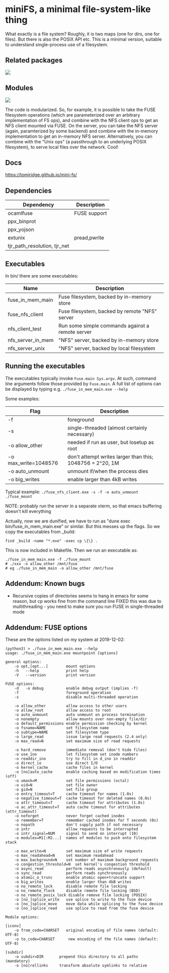 # miniFS, a minimal file-system-like thing

What exactly is a file system? Roughly, it is two maps (one for dirs,
one for files). But there is also the POSIX API etc. This is a minimal
version, suitable to understand single-process use of a filesystem.



## Related packages

<img src="https://docs.google.com/drawings/d/e/2PACX-1vSqzipIxfOtcWhtSEqcBUpEKPVp1ALtHYyVVBldz7WNP3idcaQTY0iHoLBMf9n4vNMUjDvoIi_gr2gE/pub?w=1034&amp;h=520">



## Modules



<img src="https://docs.google.com/drawings/d/e/2PACX-1vQcYK7STiRj8bxZBFvkYaqQtsAXxCrjAKrfD2GV_uDuec5DmEY3qNq1Nbj_h-om3L1HHA5JY_RBd_uF/pub?w=953&amp;h=352">

The code is modularized. So, for example, it is possible to take the FUSE filesystem operations (which are parameterized over an arbitrary implementation of FS ops), and combine with the NFS client ops to get an NFS client mounted via FUSE. On the server, you can take the NFS server (again, paramterized by some backend) and combine with the in-memory implementation to get an in-memory NFS server. Alternatively, you can combine with the "Unix ops" (a passthrough to an underlying POSIX filesystem), to serve local files over the network. Cool!



## Docs

<https://tomjridge.github.io/mini-fs/>




## Dependencies

| Dependency                   | Description  |
| ---------------------------- | ------------ |
| ocamlfuse                    | FUSE support |
| ppx_binprot                  |              |
| ppx_yojson                   |              |
| extunix                      | pread,pwrite |
| tjr_path_resolution, tjr_net |              |



## Executables

In bin/ there are some executables:

| Name              | Description                                      |
| ----------------- | ------------------------------------------------ |
| fuse_in_mem_main  | Fuse filesystem, backed by in-memory store       |
| fuse_nfs_client   | Fuse filesystem, backed by remote "NFS" server   |
| nfs_client_test   | Run some simple commands against a remote server |
| nfs_server_in_mem | "NFS" server, backed by in-memory store          |
| nfs_server_unix   | "NFS" server, backed by local filesystem         |

## Running the executables

The executables typically invoke `Fuse.main Sys.argv`. At such, command line arguments follow those provided by `Fuse.main`. A full list of options can be displayed by typing e.g. `./fuse_in_mem_main.exe --help`



Some examples:

| Flag                 | Description                                               |
| -------------------- | --------------------------------------------------------- |
| -f                   | foreground                                                |
| -s                   | single-threaded (almost certainly necessary)              |
| -o allow_other       | needed if run as user, but losetup as root                |
| -o max_write=1048576 | don't attempt writes larger than this; 1048756 = 2^20, 1M |
| -o auto_unmount      | unmount if/when the process dies                          |
| -o big_writes        | enable larger than 4kB writes                             |

Typical example: `./fuse_nfs_client.exe -s -f -o auto_unmount ./fuse_mount`

NOTE: probably run the server in a separate xterm, so that emacs buffering doesn't kill everything



Actually, now we are dunified, we have to run as "dune exec bin/fuse_in_mem_main.exe" or similar. But this messes up the flags. So we copy the executables from _build:

~~~
find _build -name "*.exe" -exec cp \{\} .
~~~

This is now included in Makefile. Then we run an executable as:

```
./fuse_in_mem_main.exe -f ./fuse_mount
# ./xxx -o allow_other /mnt/fuse
# eg ./fuse_in_mem_main -o allow_other /mnt/fuse
```



## Addendum: Known bugs

* Recursive copies of directories seems to hang in emacs for some reason, but cp works fine from the command line FIXED this was due to multithreading - you need to make sure you run FUSE in single-threaded mode



## Addendum: FUSE options

These are the options listed on my system at 2019-12-02:

~~~
(python3) > ./fuse_in_mem_main.exe --help
usage: ./fuse_in_mem_main.exe mountpoint [options]

general options:
    -o opt,[opt...]        mount options
    -h   --help            print help
    -V   --version         print version

FUSE options:
    -d   -o debug          enable debug output (implies -f)
    -f                     foreground operation
    -s                     disable multi-threaded operation

    -o allow_other         allow access to other users
    -o allow_root          allow access to root
    -o auto_unmount        auto unmount on process termination
    -o nonempty            allow mounts over non-empty file/dir
    -o default_permissions enable permission checking by kernel
    -o fsname=NAME         set filesystem name
    -o subtype=NAME        set filesystem type
    -o large_read          issue large read requests (2.4 only)
    -o max_read=N          set maximum size of read requests

    -o hard_remove         immediate removal (don't hide files)
    -o use_ino             let filesystem set inode numbers
    -o readdir_ino         try to fill in d_ino in readdir
    -o direct_io           use direct I/O
    -o kernel_cache        cache files in kernel
    -o [no]auto_cache      enable caching based on modification times (off)
    -o umask=M             set file permissions (octal)
    -o uid=N               set file owner
    -o gid=N               set file group
    -o entry_timeout=T     cache timeout for names (1.0s)
    -o negative_timeout=T  cache timeout for deleted names (0.0s)
    -o attr_timeout=T      cache timeout for attributes (1.0s)
    -o ac_attr_timeout=T   auto cache timeout for attributes (attr_timeout)
    -o noforget            never forget cached inodes
    -o remember=T          remember cached inodes for T seconds (0s)
    -o nopath              don't supply path if not necessary
    -o intr                allow requests to be interrupted
    -o intr_signal=NUM     signal to send on interrupt (10)
    -o modules=M1[:M2...]  names of modules to push onto filesystem stack

    -o max_write=N         set maximum size of write requests
    -o max_readahead=N     set maximum readahead
    -o max_background=N    set number of maximum background requests
    -o congestion_threshold=N  set kernel's congestion threshold
    -o async_read          perform reads asynchronously (default)
    -o sync_read           perform reads synchronously
    -o atomic_o_trunc      enable atomic open+truncate support
    -o big_writes          enable larger than 4kB writes
    -o no_remote_lock      disable remote file locking
    -o no_remote_flock     disable remote file locking (BSD)
    -o no_remote_posix_lock disable remove file locking (POSIX)
    -o [no_]splice_write   use splice to write to the fuse device
    -o [no_]splice_move    move data while splicing to the fuse device
    -o [no_]splice_read    use splice to read from the fuse device

Module options:

[iconv]
    -o from_code=CHARSET   original encoding of file names (default: UTF-8)
    -o to_code=CHARSET	    new encoding of the file names (default: UTF-8)

[subdir]
    -o subdir=DIR	    prepend this directory to all paths (mandatory)
    -o [no]rellinks	    transform absolute symlinks to relative
~~~

